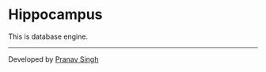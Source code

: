 # Hippocampus

This is database engine.


<hr>

Developed by [Pranav Singh](https://www.twitter.com/thebeginner86)